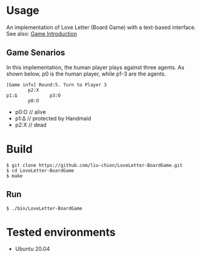 # Usage
An implementation of Love Letter (Board Game) with a text-based interface.\
See also: [Game Introduction](https://en.wikipedia.org/wiki/Love_Letter_(card_game))

## Game Senarios
In this implementation, the human player plays against three agents. As shown below, p0 is the human player, while p1-3 are the agents.

```
[Game info] Round:5. Turn to Player 3
        p2:X
p1:Δ            p3:O
        p0:O
```

* p0:O    // alive
* p1:Δ    // protected by Handmaid
* p2:X    // dead


# Build
```
$ git clone https://github.com/liu-chien/LoveLetter-BoardGame.git
$ cd LoveLetter-BoardGame
$ make
```

## Run
```
$ ./bin/LoveLetter-BoardGame
```

# Tested environments
* Ubuntu 20.04